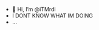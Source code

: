- 👋 Hi, I’m @iTMrdi
- I DONT KNOW WHAT IM DOING
- ...
<!---
iTMrdi/iTMrdi is a ✨ special ✨ repository because its `README.md` (this file) appears on your GitHub profile.
You can click the Preview link to take a look at your changes.
--->
